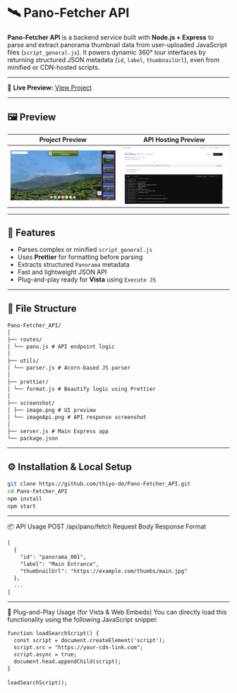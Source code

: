 # 🛰️ Pano-Fetcher API

**Pano-Fetcher API** is a backend service built with **Node.js + Express** to parse and extract panorama thumbnail data from user-uploaded JavaScript files (`script_general.js`). It powers dynamic 360° tour interfaces by returning structured JSON metadata (`id`, `label`, `thumbnailUrl`), even from minified or CDN-hosted scripts.

---

🔗 **Live Preview:** [View Project](https://taupe-mousse-99c3ad.netlify.app/)

---

## 🖼️ Preview

| Project Preview | API Hosting Preview |
|-----------------|---------------------|
| ![Project Preview](./screenshots/imagePreview.png) | ![API Hosted](./screenshots/imageApi.png) |

---

## 🚀 Features

- Parses complex or minified `script_general.js`
- Uses **Prettier** for formatting before parsing
- Extracts structured `Panorama` metadata
- Fast and lightweight JSON API
- Plug-and-play ready for **Vista** using `Execute JS`

---

## 📁 File Structure

```
Pano-Fetcher_API/
│
├── routes/
│ └── pano.js # API endpoint logic
│
├── utils/
│ └── parser.js # Acorn-based JS parser
│
├── prettier/
│ └── format.js # Beautify logic using Prettier
│
├── screenshot/
│ ├── image.png # UI preview
│ └── imageApi.png # API response screenshot
│
├── server.js # Main Express app
└── package.json
```


---

## ⚙️ Installation & Local Setup

```bash
git clone https://github.com/thiyo-de/Pano-Fetcher_API.git
cd Pano-Fetcher_API
npm install
npm start
```

---

📦 API Usage
POST /api/pano/fetch
Request Body
Response Format
```
[
  {
    "id": "panorama_001",
    "label": "Main Entrance",
    "thumbnailUrl": "https://example.com/thumbs/main.jpg"
  },
  ...
]
```
---
🔌 Plug-and-Play Usage (for Vista & Web Embeds)
You can directly load this functionality using the following JavaScript snippet:
```
function loadSearchScript() {
  const script = document.createElement('script');
  script.src = "https://your-cdn-link.com";
  script.async = true;
  document.head.appendChild(script);
}

loadSearchScript();
```
